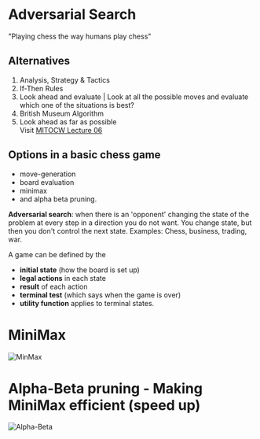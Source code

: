 # Adversarial Search

"Playing chess the way humans play chess"

## Alternatives 
1. Analysis, Strategy & Tactics
2. If-Then Rules
3. Look ahead and evaluate | Look at all the possible moves and evaluate which one of the situations is best?  
4. British Museum Algorithm 
5. Look ahead as far as possible  
Visit [MITOCW Lecture 06](https://www.youtube.com/watch?v=STjW3eH0Cik)

## Options in a basic chess game
- move-generation
- board evaluation
- minimax
- and alpha beta pruning.

__Adversarial search__: when there is an 'opponent' changing the state of the problem at every step in a direction you do not want.
You change state, but then you don't control the next state. 
Examples: Chess, business, trading, war. 


A game can be defined by the 
- __initial state__ (how the board is set up)
- __legal actions__ in each state
- __result__ of each action
- __terminal test__ (which says when the game is over) 
- __utility function__ applies to terminal states.  


# MiniMax 
![MinMax](https://upload.wikimedia.org/wikipedia/commons/6/6f/Minimax.svg)

# Alpha-Beta pruning - Making MiniMax efficient (speed up)
![Alpha-Beta](https://upload.wikimedia.org/wikipedia/commons/9/91/AB_pruning.svg)
